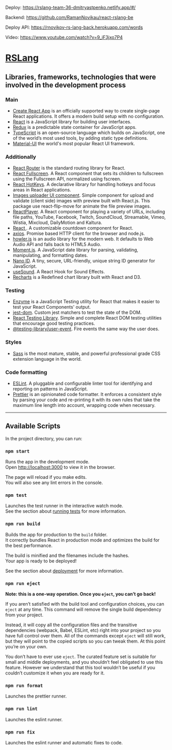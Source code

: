Deploy: https://rslang-team-36-dmitryastpenko.netlify.app/#/  
  
Backend: https://github.com/RamanNovikau/react-rslang-be  
  
Deploy API: https://rnovikov-rs-lang-back.herokuapp.com/words  
  
Video: https://www.youtube.com/watch?v=9_iF3jxo7P4  
  
# [RSLang](https://github.com/rolling-scopes-school/tasks/blob/master/tasks/react/react-rslang.md)

## Libraries, frameworks, technologies that were involved in the development process

### Main

* [Create React App](https://create-react-app.dev/docs/getting-started/) is an officially supported way to create single-page React applications. It offers a modern build setup with no configuration.
* [React](https://ru.reactjs.org/docs/getting-started.html) is a JavaScript library for building user interfaces.
* [Redux](https://redux.js.org/introduction/getting-started) is a predictable state container for JavaScript apps.
* [TypeScript](https://www.typescriptlang.org/) is an open-source language which builds on JavaScript, one of the world’s most used tools, by adding static type definitions.
* [Material-UI](https://material-ui.com/ru/getting-started/installation/) the world's most popular React UI framework.

### Additionally

* [React Router](https://reactrouter.com/web/guides/quick-start) is the standard routing library for React.
* [React Fullscreen](https://www.npmjs.com/package/react-full-screen). A React component that sets its children to fullscreen using the Fullscreen API, normalized using fscreen.
* [React HotKeys](https://www.npmjs.com/package/react-hotkeys). A declarative library for handling hotkeys and focus areas in React applications.
* [Images uploader UI component](https://www.npmjs.com/package/react-images-upload). Simple component for upload and validate (client side) images with preview built with React.js. This package use react-flip-move for animate the file preview images.
* [ReactPlayer](https://www.npmjs.com/package/react-player). A React component for playing a variety of URLs, including file paths, YouTube, Facebook, Twitch, SoundCloud, Streamable, Vimeo, Wistia, Mixcloud, DailyMotion and Kaltura.
* [React <Countdown />](https://www.npmjs.com/package/react-countdown). A customizable countdown component for React.
* [axios](https://www.npmjs.com/package/axios). Promise based HTTP client for the browser and node.js.
* [howler.js](https://www.npmjs.com/package/howler) is an audio library for the modern web. It defaults to Web Audio API and falls back to HTML5 Audio.
* [Moment.js](https://www.npmjs.com/package/moment). A JavaScript date library for parsing, validating, manipulating, and formatting dates.
* [Nano ID](https://www.npmjs.com/package/nanoid). A tiny, secure, URL-friendly, unique string ID generator for JavaScript.
* [useSound](https://www.npmjs.com/package/use-sound). A React Hook for Sound Effects.
* [Recharts](https://www.npmjs.com/package/recharts) is a Redefined chart library built with React and D3.

### Testing

* [Enzyme](https://www.npmjs.com/package/enzyme) is a JavaScript Testing utility for React that makes it easier to test your React Components' output.
* [jest-dom](https://www.npmjs.com/package/@testing-library/jest-dom). Custom jest matchers to test the state of the DOM.
* [React Testing Library](https://www.npmjs.com/package/@testing-library/react). Simple and complete React DOM testing utilities that encourage good testing practices.
* [@testing-library/user-event](https://www.npmjs.com/package/@testing-library/user-event). Fire events the same way the user does.
 
### Styles

* [Sass](https://sass-lang.com/) is the most mature, stable, and powerful professional grade CSS extension language in the world.

### Code formatting

* [ESLint](https://eslint.org/). A pluggable and configurable linter tool for identifying and reporting on patterns in JavaScript.
* [Prettier](https://prettier.io/) is an opinionated code formatter. It enforces a consistent style by parsing your code and re-printing it with its own rules that take the maximum line length into account, wrapping code when necessary.

***

## Available Scripts

In the project directory, you can run:

### `npm start`

Runs the app in the development mode.\
Open [http://localhost:3000](http://localhost:3000) to view it in the browser.

The page will reload if you make edits.\
You will also see any lint errors in the console.

### `npm test`

Launches the test runner in the interactive watch mode.\
See the section about [running tests](https://facebook.github.io/create-react-app/docs/running-tests) for more information.

### `npm run build`

Builds the app for production to the `build` folder.\
It correctly bundles React in production mode and optimizes the build for the best performance.

The build is minified and the filenames include the hashes.\
Your app is ready to be deployed!

See the section about [deployment](https://facebook.github.io/create-react-app/docs/deployment) for more information.

### `npm run eject`

**Note: this is a one-way operation. Once you `eject`, you can’t go back!**

If you aren’t satisfied with the build tool and configuration choices, you can `eject` at any time. This command will remove the single build dependency from your project.

Instead, it will copy all the configuration files and the transitive dependencies (webpack, Babel, ESLint, etc) right into your project so you have full control over them. All of the commands except `eject` will still work, but they will point to the copied scripts so you can tweak them. At this point you’re on your own.

You don’t have to ever use `eject`. The curated feature set is suitable for small and middle deployments, and you shouldn’t feel obligated to use this feature. However we understand that this tool wouldn’t be useful if you couldn’t customize it when you are ready for it.

### `npm run format`

Launches the prettier runner.

### `npm run lint`

Launches the eslint runner.

### `npm run fix`

Launches the eslint runner and automatic fixes to code.
